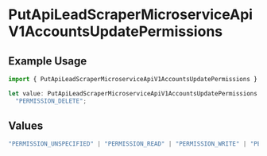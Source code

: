 # PutApiLeadScraperMicroserviceApiV1AccountsUpdatePermissions

## Example Usage

```typescript
import { PutApiLeadScraperMicroserviceApiV1AccountsUpdatePermissions } from "oppulence-backend-sdk/models/operations";

let value: PutApiLeadScraperMicroserviceApiV1AccountsUpdatePermissions =
  "PERMISSION_DELETE";
```

## Values

```typescript
"PERMISSION_UNSPECIFIED" | "PERMISSION_READ" | "PERMISSION_WRITE" | "PERMISSION_DELETE" | "PERMISSION_MANAGE_USERS" | "PERMISSION_MANAGE_BILLING" | "PERMISSION_VIEW_ANALYTICS" | "PERMISSION_MANAGE_WORKFLOWS"
```